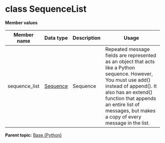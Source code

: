 # class SequenceList

 **Member values** 

|Member name|Data type|Description|Usage|
|-----------|---------|-----------|-----|
|sequence\_list| [Sequence](Sequence.md#)|Sequence|Repeated message fields are represented as an object that acts like a Python sequence. However, You must use add\(\) instead of append\(\). It also has an extend\(\) function that appends an entire list of messages, but makes a copy of every message in the list.|

**Parent topic:** [Base \(Python\)](../../summary_pages/Base.md)

